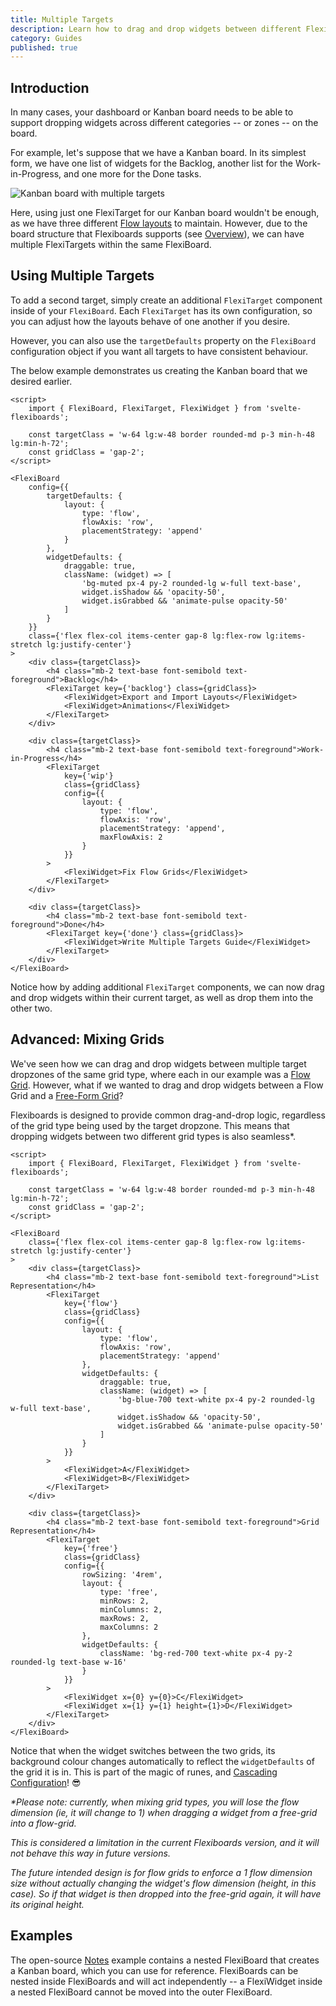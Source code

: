 ```yaml
---
title: Multiple Targets
description: Learn how to drag and drop widgets between different FlexiTarget dropzones.
category: Guides
published: true
---
```


<script lang="ts">
	import FlexiBoardAnatomy from '$lib/components/docs/overview/flexiboard-anatomy.svelte';
	import FlowExample from '$lib/components/docs/flow-grids/flow-example.svelte';
	import Flow2DExample from '$lib/components/docs/flow-grids/flow-2d-example.svelte';
</script>

## Introduction

In many cases, your dashboard or Kanban board needs to be able to support dropping widgets across different categories -- or zones -- on the board.

For example, let's suppose that we have a Kanban board. In its simplest form, we have one list of widgets for the Backlog, another list for the Work-in-Progress, and one more for the Done tasks.

![Kanban board with multiple targets](/img/multiple_targets_kanban.png)

Here, using just one FlexiTarget for our Kanban board wouldn't be enough, as we have three different [Flow layouts](/docs/flow-grids) to maintain. However, due to the board structure that Flexiboards supports (see [Overview](/docs/overview)), we can have multiple FlexiTargets within the same FlexiBoard.

## Using Multiple Targets

To add a second target, simply create an additional `FlexiTarget` component inside of your `FlexiBoard`. Each `FlexiTarget` has its own configuration, so you can adjust how the layouts behave of one another if you desire.

However, you can also use the `targetDefaults` property on the `FlexiBoard` configuration object if you want all targets to have consistent behaviour.

The below example demonstrates us creating the Kanban board that we desired earlier.

```svelte example
<script>
	import { FlexiBoard, FlexiTarget, FlexiWidget } from 'svelte-flexiboards';

	const targetClass = 'w-64 lg:w-48 border rounded-md p-3 min-h-48 lg:min-h-72';
	const gridClass = 'gap-2';
</script>

<FlexiBoard
	config={{
		targetDefaults: {
			layout: {
				type: 'flow',
				flowAxis: 'row',
				placementStrategy: 'append'
			}
		},
		widgetDefaults: {
			draggable: true,
			className: (widget) => [
				'bg-muted px-4 py-2 rounded-lg w-full text-base',
				widget.isShadow && 'opacity-50',
				widget.isGrabbed && 'animate-pulse opacity-50'
			]
		}
	}}
	class={'flex flex-col items-center gap-8 lg:flex-row lg:items-stretch lg:justify-center'}
>
	<div class={targetClass}>
		<h4 class="mb-2 text-base font-semibold text-foreground">Backlog</h4>
		<FlexiTarget key={'backlog'} class={gridClass}>
			<FlexiWidget>Export and Import Layouts</FlexiWidget>
			<FlexiWidget>Animations</FlexiWidget>
		</FlexiTarget>
	</div>

	<div class={targetClass}>
		<h4 class="mb-2 text-base font-semibold text-foreground">Work-in-Progress</h4>
		<FlexiTarget
			key={'wip'}
			class={gridClass}
			config={{
				layout: {
					type: 'flow',
					flowAxis: 'row',
					placementStrategy: 'append',
					maxFlowAxis: 2
				}
			}}
		>
			<FlexiWidget>Fix Flow Grids</FlexiWidget>
		</FlexiTarget>
	</div>

	<div class={targetClass}>
		<h4 class="mb-2 text-base font-semibold text-foreground">Done</h4>
		<FlexiTarget key={'done'} class={gridClass}>
			<FlexiWidget>Write Multiple Targets Guide</FlexiWidget>
		</FlexiTarget>
	</div>
</FlexiBoard>
```

Notice how by adding additional `FlexiTarget` components, we can now drag and drop widgets within their current target, as well as drop them into the other two.

## Advanced: Mixing Grids

We've seen how we can drag and drop widgets between multiple target dropzones of the same grid type, where each in our example was a [Flow Grid](/docs/flow-grids). However, what if we wanted to drag and drop widgets between a Flow Grid and a [Free-Form Grid](/docs/free-form-grids)?

Flexiboards is designed to provide common drag-and-drop logic, regardless of the grid type being used by the target dropzone. This means that dropping widgets between two different grid types is also seamless\*.

```svelte example
<script>
	import { FlexiBoard, FlexiTarget, FlexiWidget } from 'svelte-flexiboards';

	const targetClass = 'w-64 lg:w-48 border rounded-md p-3 min-h-48 lg:min-h-72';
	const gridClass = 'gap-2';
</script>

<FlexiBoard
	class={'flex flex-col items-center gap-8 lg:flex-row lg:items-stretch lg:justify-center'}
>
	<div class={targetClass}>
		<h4 class="mb-2 text-base font-semibold text-foreground">List Representation</h4>
		<FlexiTarget
			key={'flow'}
			class={gridClass}
			config={{
				layout: {
					type: 'flow',
					flowAxis: 'row',
					placementStrategy: 'append'
				},
				widgetDefaults: {
					draggable: true,
					className: (widget) => [
						'bg-blue-700 text-white px-4 py-2 rounded-lg w-full text-base',
						widget.isShadow && 'opacity-50',
						widget.isGrabbed && 'animate-pulse opacity-50'
					]
				}
			}}
		>
			<FlexiWidget>A</FlexiWidget>
			<FlexiWidget>B</FlexiWidget>
		</FlexiTarget>
	</div>

	<div class={targetClass}>
		<h4 class="mb-2 text-base font-semibold text-foreground">Grid Representation</h4>
		<FlexiTarget
			key={'free'}
			class={gridClass}
			config={{
				rowSizing: '4rem',
				layout: {
					type: 'free',
					minRows: 2,
					minColumns: 2,
					maxRows: 2,
					maxColumns: 2
				},
				widgetDefaults: {
					className: 'bg-red-700 text-white px-4 py-2 rounded-lg text-base w-16'
				}
			}}
		>
			<FlexiWidget x={0} y={0}>C</FlexiWidget>
			<FlexiWidget x={1} y={1} height={1}>D</FlexiWidget>
		</FlexiTarget>
	</div>
</FlexiBoard>
```

Notice that when the widget switches between the two grids, its background colour changes automatically to reflect the `widgetDefaults` of the grid it is in. This is part of the magic of runes, and [Cascading Configuration](/docs/configuration#cascading-configuration)! 😎

_\*Please note: currently, when mixing grid types, you will lose the flow dimension (ie, it will change to 1) when dragging a widget from a free-grid into a flow-grid._

_This is considered a limitation in the current Flexiboards version, and it will not behave this way in future versions._

_The future intended design is for flow grids to enforce a 1 flow dimension size without actually changing the widget's flow dimension (height, in this case). So if that widget is then dropped into the free-grid again, it will have its original height._

## Examples

The open-source [Notes](/examples/notes) example contains a nested FlexiBoard that creates a Kanban board, which you can use for reference. FlexiBoards can be nested inside FlexiBoards and will act independently -- a FlexiWidget inside a nested FlexiBoard cannot be moved into the outer FlexiBoard.
